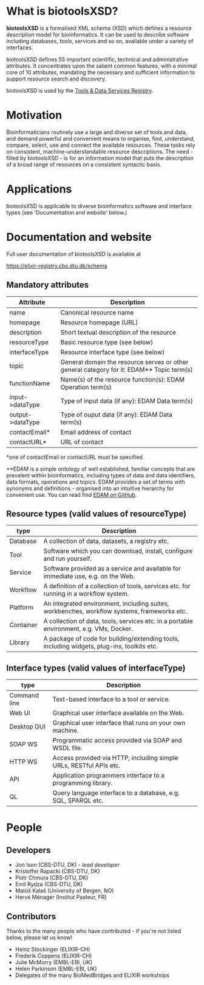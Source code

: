 # What is biotoolsXSD?
**biotoolsXSD** is a formalised XML schema (XSD) which defines a resource description model for bioinformatics.  It can be used to describe software including databases, tools, services and so on, available under a variety of interfaces. 

biotoolsXSD defines 55 important scientific, technical and administrative attributes.  It concentrates upon the salient common features, with a minimal core of 10 attributes, mandating the necessary and sufficient information to support resource search and discovery.  

biotoolsXSD is used by the [Tools & Data Services Registry](https://elixir-registry.cbs.dtu.dk/).

# Motivation
Bioinformaticians routinely use a large and diverse set of tools and data, and demand powerful and convenient means to organise, find, understand, compare, select, use and connect the available resources. These tasks rely on consistent, machine-understandable resource descriptions. The need - filled by biotoolsXSD - is for an information model that puts the description of a broad range of resources  on a consistent syntactic basis.

# Applications 
biotoolsXSD is applicable to diverse bioinformatics software and interface types (see 'Documentation and website' below.)



# Documentation and website

Full user documentation of biotoolsXSD is available at 

https://elixir-registry.cbs.dtu.dk/schema


## Mandatory attributes
Attribute | Description
--------- | -----------
name | Canonical resource name
homepage | Resource homepage (URL)
description | Short textual description of the resource
resourceType | Basic resource type (see below)
interfaceType | Resource interface type (see below)
topic | General domain the resource serves or other general category for it: EDAM** Topic term(s)
functionName | Name(s) of the resource function(s): EDAM Operation term(s)
input->dataType | Type of input data (if any): EDAM Data term(s)
output->dataType | Type of ouput data (if any): EDAM Data term(s)
contactEmail* | Email address of contact
contactURL* | URL of contact

*one of contactEmail or contactURL must be specified

**EDAM is a simple ontology of well established, familiar concepts that are prevalent within bioinformatics, including types of data and data identifiers, data formats, operations and topics. EDAM provides a set of terms with synonyms and definitions - organised into an intuitive hierarchy for convenient use.  You can read find [EDAM on GitHub](https://github.com/edamontology/edamontology).

  

## Resource types (valid values of resourceType)
type | Description
--------- | -----------
Database | A collection of data, datasets, a registry etc.
Tool | Software which you can download, install, configure and run yourself.
Service | Software provided as a service and available for immediate use, e.g. on the Web.
Workflow | A definition of a collection of tools, services etc. for running in a workflow system.
Platform | An integrated environment, including suites, workbenches, workflow systems, frameworks etc.
Container | A collection of data, tools, services etc. in a portable environment, e.g. VMs, Docker.
Library | A package of code for building/extending tools, including widgets, plug-ins, toolkits etc.

## Interface types (valid values of interfaceType)
type | Description
--------- | -----------
Command line | Text-based interface to a tool or service.
Web UI | Graphical user interface available on the Web.
Desktop GUI | Graphical user interface that runs on your own machine.
SOAP WS | Programmatic access provided via SOAP and WSDL file.
HTTP WS | Access provided via HTTP, including simple URLs, RESTful APIs etc.
API | Application programmers interface to a programming library.
QL | Query language interface to a database, e.g. SQL, SPARQL etc.


# People

## Developers
* Jon Ison (CBS-DTU, DK) *- lead developer*
* Kristoffer Rapacki (CBS-DTU, DK)
* Piotr Chmura (CBS-DTU, DK)
* Emil Rydza (CBS-DTU, DK)
* Matúš Kalaš (University of Bergen, NO)
* Hervé Ménager (Institut Pasteur, FR) 

## Contributors
Thanks to the many people who have contributed - if you're not listed below, please let us know!
* Heinz Stockinger (ELIXIR-CH)
* Frederik Coppens (ELIXIR-CH)
* Julie McMurry (EMBL-EBI, UK)
* Helen Parkinson (EMBL-EBI, UK)
* Delegates of the many BioMedBridges and ELIXIR workshops 

